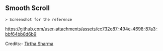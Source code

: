 ## Smooth Scroll

    > Screenshot for the reference

https://github.com/user-attachments/assets/cc732e87-494e-4698-87a3-bbf64bb8d6b9


Credits:- [Tirtha Sharma](https://github.com/genze121 "Tirtha Sharma")
